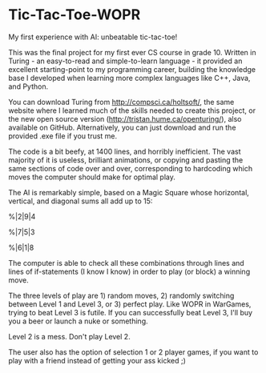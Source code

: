 # Tic-Tac-Toe-WOPR
My first experience with AI: unbeatable tic-tac-toe!

This was the final project for my first ever CS course in grade 10. Written in Turing - an easy-to-read and simple-to-learn language - it provided an excellent starting-point to my programming career, building the knowledge base I developed when learning more complex languages like C++, Java, and Python.

You can download Turing from http://compsci.ca/holtsoft/, the same website where I learned much of the skills needed to create this project, or the new open source version (http://tristan.hume.ca/openturing/), also available on GitHub. Alternatively, you can just download and run the provided .exe file if you trust me.

The code is a bit beefy, at 1400 lines, and horribly inefficient. The vast majority of it is useless, brilliant animations, or copying and pasting the same sections of code over and over, corresponding to hardcoding which moves the computer should make for optimal play.

The AI is remarkably simple, based on a Magic Square whose horizontal, vertical, and diagonal sums all add up to 15:

%|2|9|4

%|7|5|3

%|6|1|8

The computer is able to check all these combinations through lines and lines of if-statements (I know I know) in order to play (or block) a winning move.

The three levels of play are 1) random moves, 2) randomly switching between Level 1 and Level 3, or 3) perfect play. Like WOPR in WarGames, trying to beat Level 3 is futile. If you can successfully beat Level 3, I'll buy you a beer or launch a nuke or something.

Level 2 is a mess. Don't play Level 2. 

The user also has the option of selection 1 or 2 player games, if you want to play with a friend instead of getting your ass kicked ;)

